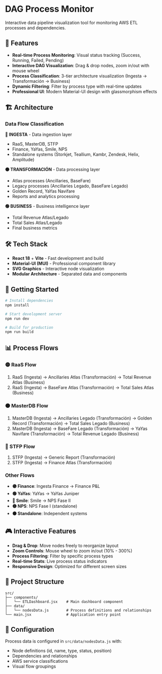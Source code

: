 # DAG Process Monitor

Interactive data pipeline visualization tool for monitoring AWS ETL processes and dependencies.

## 🚀 Features

- **Real-time Process Monitoring**: Visual status tracking (Success, Running, Failed, Pending)
- **Interactive DAG Visualization**: Drag & drop nodes, zoom in/out with mouse wheel
- **Process Classification**: 3-tier architecture visualization (Ingesta → Transformación → Business)
- **Dynamic Filtering**: Filter by process type with real-time updates
- **Professional UI**: Modern Material-UI design with glassmorphism effects

## 🏗️ Architecture

### Data Flow Classification

**🔵 INGESTA** - Data ingestion layer
- RaaS, MasterDB, STFP
- Finance, YaYas, Smile, NPS
- Standalone systems (Storkjet, Teallium, Kambr, Zendesk, Helix, Amplitude)

**🟠 TRANSFORMACIÓN** - Data processing layer
- Atlas processes (Ancillaries, BaseFare)
- Legacy processes (Ancillaries Legado, BaseFare Legado)
- Golden Record, YaYas Navifare
- Reports and analytics processing

**🟢 BUSINESS** - Business intelligence layer
- Total Revenue Atlas/Legado
- Total Sales Atlas/Legado
- Final business metrics

## 🛠️ Tech Stack

- **React 18** + **Vite** - Fast development and build
- **Material-UI (MUI)** - Professional component library
- **SVG Graphics** - Interactive node visualization
- **Modular Architecture** - Separated data and components

## 🚦 Getting Started

```bash
# Install dependencies
npm install

# Start development server
npm run dev

# Build for production
npm run build
```

## 📊 Process Flows

### 🟡 RaaS Flow
1. RaaS (Ingesta) → Ancillaries Atlas (Transformación) → Total Revenue Atlas (Business)
2. RaaS (Ingesta) → BaseFare Atlas (Transformación) → Total Sales Atlas (Business)

### 🟠 MasterDB Flow
1. MasterDB (Ingesta) → Ancillaries Legado (Transformación) → Golden Record (Transformación) → Total Sales Legado (Business)
2. MasterDB (Ingesta) → BaseFare Legado (Transformación) → YaYas Navifare (Transformación) → Total Revenue Legado (Business)

### 🔵 STFP Flow
1. STFP (Ingesta) → Generic Report (Transformación)
2. STFP (Ingesta) → Finance Atlas (Transformación)

### Other Flows
- **🟣 Finance**: Ingesta Finance → Finance P&L
- **🟢 YaYas**: YaYas → YaYas Juniper
- **🩷 Smile**: Smile → NPS Fase II
- **🟡 NPS**: NPS Fase I (standalone)
- **⚫ Standalone**: Independent systems

## 🎮 Interactive Features

- **Drag & Drop**: Move nodes freely to reorganize layout
- **Zoom Controls**: Mouse wheel to zoom in/out (10% - 300%)
- **Process Filtering**: Filter by specific process types
- **Real-time Stats**: Live process status indicators
- **Responsive Design**: Optimized for different screen sizes

## 📁 Project Structure

```
src/
├── components/
│   └── ETLDashboard.jsx    # Main dashboard component
├── data/
│   └── nodesData.js        # Process definitions and relationships
└── main.jsx                # Application entry point
```

## 🔧 Configuration

Process data is configured in `src/data/nodesData.js` with:
- Node definitions (id, name, type, status, position)
- Dependencies and relationships
- AWS service classifications
- Visual flow groupings
